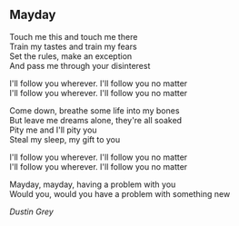 ## Mayday
Touch me this and touch me there  
Train my tastes and train my fears  
Set the rules, make an exception  
And pass me through your disinterest  

I'll follow you wherever. I'll follow you no matter  
I'll follow you wherever. I'll follow you no matter  

Come down, breathe some life into my bones  
But leave me dreams alone, they're all soaked  
Pity me and I'll pity you  
Steal my sleep, my gift to you  

I'll follow you wherever. I'll follow you no matter  
I'll follow you wherever. I'll follow you no matter  

Mayday, mayday, having a problem with you  
Would you, would you have a problem with something new  

*Dustin Grey*
